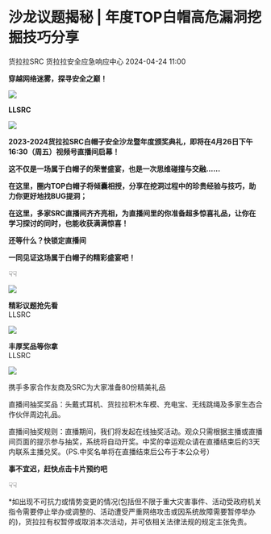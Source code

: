 #  沙龙议题揭秘 | 年度TOP白帽高危漏洞挖掘技巧分享   
货拉拉SRC  货拉拉安全应急响应中心   2024-04-24 11:00  
  
**穿越网络迷雾，探寻安全之巅！**  
  
![](https://mmbiz.qpic.cn/mmbiz_gif/U83RJGeEWqRYeSblu6xhjf4iaIeaibhBMlPkPkPAr3toLvWx1M8Ao5QGSec0Zx5xXY8wcYWZIrPKMWIA6V33Q4yw/640?wx_fmt=gif&from=appmsg "")  
  
  
**LLSRC**  
  
  
![](https://mmbiz.qpic.cn/mmbiz_jpg/U83RJGeEWqRYeSblu6xhjf4iaIeaibhBMlYDGMKT9AHfMEAibZ6ACGcSPrMiamRLa3dq3uaBvwyv9oo5D7G1QSFGXA/640?wx_fmt=jpeg&from=appmsg "")  
  
  
**2023-2024货拉拉SRC白帽子安全沙龙暨年度颁奖典礼，即将在4月26日下午16:30（周五）视频号直播间启幕！**  
  
  
**这不仅是一场属于白帽子的荣誉盛宴，也是一次思维碰撞与交融……**  
  
  
**在这里，圈内TOP白帽子将倾囊相授，分享在挖洞过程中的珍贵经验与技巧，助力你更好地找BUG提洞；**  
  
  
**在这里，多家SRC直播间齐齐亮相，为直播间里的你准备超多惊喜礼品，让你在学习探讨的同时，也能收获满满惊喜！**  
  
  
**还等什么？快锁定直播间**  
  
**一同见证这场属于白帽子的精彩盛宴吧！**  
  
☟☟  
  
  
  
![](https://mmbiz.qpic.cn/mmbiz_png/U83RJGeEWqRYeSblu6xhjf4iaIeaibhBMlFy8I9OFm2upaVhcO3VQX0QqTbnQJE7icWOg9J60iaqKwf0XZHG8JFUwQ/640?wx_fmt=png&from=appmsg "")  
  
**精彩议题抢先看**  
LLSRC  
  
![](https://mmbiz.qpic.cn/mmbiz_jpg/U83RJGeEWqRYeSblu6xhjf4iaIeaibhBMlc8ZBCaibZGAYEAdunkCD0ULic3bJsHtPJUdTGjibDoDcicdDrEjgjx1oLw/640?wx_fmt=jpeg&from=appmsg "")  
  
  
**丰厚奖品等你拿**  
LLSRC  
  
![](https://mmbiz.qpic.cn/mmbiz_jpg/U83RJGeEWqRYeSblu6xhjf4iaIeaibhBMlxBUrPQLUze8ZHrEGqlTMVaxOevuwuPQsbdvG7ufTriaBbOkYArb4ibWA/640?wx_fmt=jpeg&from=appmsg "")  
  
携手多家合作友商及SRC为大家准备80份精美礼品  
  
  
直播间抽奖奖品：头戴式耳机、货拉拉积木车模、充电宝、无线跳绳及多家生态合作伙伴周边礼品。  
  
  
直播间抽奖规则：直播期间，我们将发起在线抽奖活动。观众只需根据主播或直播间页面的提示参与抽奖，系统将自动开奖。中奖的幸运观众请在直播结束后的3天内联系主播兑奖。（PS.中奖名单将在直播结束后公布于本公众号）  
  
  
**事不宜迟，赶快点击卡片预约吧**  
  
☟☟  
  
  
  
*如出现不可抗力或情势变更的情况(包括但不限于重大灾害事件、活动受政府机关指令需要停止举办或调整的、活动遭受严重网络攻击或因系统故障需要暂停举办的)，货拉拉有权暂停或取消本次活动，并可依相关法律法规的规定主张免责。  
  
  
